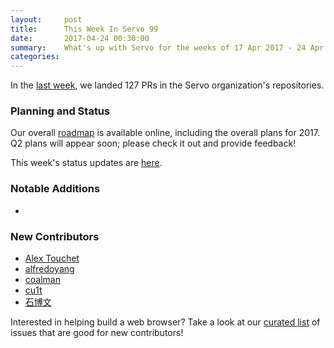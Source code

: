 ```yaml
---
layout:     post
title:      This Week In Servo 99
date:       2017-04-24 00:30:00
summary:    What's up with Servo for the weeks of 17 Apr 2017 - 24 Apr 2017
categories:
---
```


In the [last week](https://github.com/pulls?utf8=%E2%9C%93&q=is%3Apr+is%3Amerged+closed%3A2017-04-17..2017-04-24+user%3Aservo+),
we landed 127 PRs in the Servo organization's repositories.

### Planning and Status

Our overall [roadmap](https://github.com/servo/servo/wiki/Roadmap) is available online, including the overall plans for 2017.
Q2 plans will appear soon; please check it out and provide feedback!

This week's status updates are [here](https://www.standu.ps/project/servo/).

### Notable Additions

- 

### New Contributors

- [Alex Touchet](https://github.com/atouchet)
- [alfredoyang](https://github.com/)
- [coalman](https://github.com/coalman)
- [cu1t](https://github.com/cu1t)
- [石博文](https://github.com/spwtw)

Interested in helping build a web browser? Take a look at our [curated list](https://starters.servo.org/) of issues that are good for new contributors!

